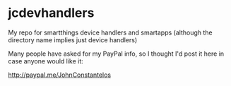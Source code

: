 # jcdevhandlers
My repo for smartthings device handlers and smartapps (although the directory name implies just device handlers)

Many people have asked for my PayPal info, so I thought I'd post it here in case anyone would like it:

http://paypal.me/JohnConstantelos
